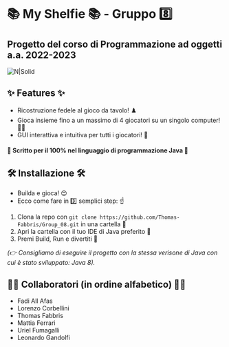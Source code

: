 # 📚 **My Shelfie** 📚 - **Gruppo** 8️⃣
## Progetto del corso di Programmazione ad oggetti a.a. 2022-2023

![N|Solid](https://brettspiel-news.de/images/Bilderverzeichnis/01/m/myshelfie/my_shelfie_000.jpg)

## ✨ **Features** ✨
- Ricostruzione fedele al gioco da tavolo! ♟️
- Gioca insieme fino a un massimo di 4 giocatori su un singolo computer! 👥👥
- GUI interattiva e intuitiva per tutti i giocatori! 🤙
#### 👅 Scritto per il 100% nel linguaggio di programmazione Java 👅

## 🛠️ ️**Installazione** 🛠️

- Builda e gioca! 😍
- Ecco come fare in 3️⃣ semplici step: ☝️
1. Clona la repo con `git clone https://github.com/Thomas-Fabbris/Group_08.git` in una cartella 🧐
2. Apri la cartella con il tuo IDE di Java preferito 📁
3. Premi Build, Run e divertiti 🥳

  *(👉 Consigliamo di eseguire il progetto con la stessa verisone di Java con cui è stato sviluppato: Java 8).*

## 👷‍♂️ **Collaboratori (in ordine alfabetico)** 👷‍♂️
- Fadi All Afas
- Lorenzo Corbellini
- Thomas Fabbris
- Mattia Ferrari
- Uriel Fumagalli
- Leonardo Gandolfi

